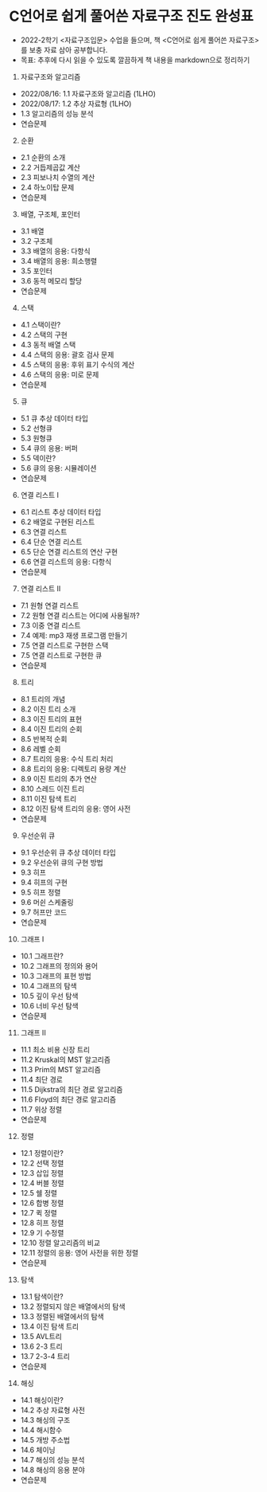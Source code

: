 # C언어로 쉽게 풀어쓴 자료구조 진도 완성표
- 2022-2학기 <자료구조입문> 수업을 들으며, 책 <C언어로 쉽게 풀어쓴 자료구조>를 보충 자료 삼아 공부합니다.
- 목표: 추후에 다시 읽을 수 있도록 깔끔하게 책 내용을 markdown으로 정리하기

1. 자료구조와 알고리즘
- 2022/08/16: 1.1 자료구조와 알고리즘 (1LHO)
- 2022/08/17: 1.2 추상 자료형 (1LHO)
- 1.3 알고리즘의 성능 분석 
- 연습문제 

2. 순환
- 2.1 순환의 소개 
- 2.2 거듭제곱값 계산 
- 2.3 피보나치 수열의 계산 
- 2.4 하노이탑 문제 
- 연습문제 

3. 배열, 구조체, 포인터
- 3.1 배열 
- 3.2 구조체 
- 3.3 배열의 응용: 다항식 
- 3.4 배열의 응용: 희소행렬 
- 3.5 포인터 
- 3.6 동적 메모리 할당 
- 연습문제 

4. 스택
- 4.1 스택이란? 
- 4.2 스택의 구현 
- 4.3 동적 배열 스택 
- 4.4 스택의 응용: 괄호 검사 문제 
- 4.5 스택의 응용: 후위 표기 수식의 계산 
- 4.6 스택의 응용: 미로 문제 
- 연습문제 

5. 큐
- 5.1 큐 추상 데이터 타입 
- 5.2 선형큐 
- 5.3 원형큐 
- 5.4 큐의 응용: 버퍼 
- 5.5 덱이란? 
- 5.6 큐의 응용: 시뮬레이션 
- 연습문제 

6. 연결 리스트 I
- 6.1 리스트 추상 데이터 타입 
- 6.2 배열로 구현된 리스트 
- 6.3 연결 리스트 
- 6.4 단순 연결 리스트 
- 6.5 단순 연결 리스트의 연산 구현 
- 6.6 연결 리스트의 응용: 다항식 
- 연습문제 

7. 연결 리스트 II
- 7.1 원형 연결 리스트 
- 7.2 원형 연결 리스트는 어디에 사용될까? 
- 7.3 이중 연결 리스트 
- 7.4 예제: mp3 재생 프로그램 만들기 
- 7.5 연결 리스트로 구현한 스택 
- 7.5 연결 리스트로 구현한 큐 
- 연습문제 

8. 트리
- 8.1 트리의 개념 
- 8.2 이진 트리 소개 
- 8.3 이진 트리의 표현 
- 8.4 이진 트리의 순회 
- 8.5 반복적 순회 
- 8.6 레벨 순회 
- 8.7 트리의 응용: 수식 트리 처리 
- 8.8 트리의 응용: 디렉토리 용량 계산 
- 8.9 이진 트리의 추가 연산 
- 8.10 스레드 이진 트리 
- 8.11 이진 탐색 트리 
- 8.12 이진 탐색 트리의 응용: 영어 사전 
- 연습문제 

9. 우선순위 큐
- 9.1 우선순위 큐 추상 데이터 타입 
- 9.2 우선순위 큐의 구현 방법 
- 9.3 히프 
- 9.4 히프의 구현 
- 9.5 히프 정렬 
- 9.6 머쉰 스케줄링 
- 9.7 허프만 코드 
- 연습문제 

10. 그래프 I
- 10.1 그래프란? 
- 10.2 그래프의 정의와 용어 
- 10.3 그래프의 표현 방법 
- 10.4 그래프의 탐색 
- 10.5 깊이 우선 탐색 
- 10.6 너비 우선 탐색 
- 연습문제 

11. 그래프 II
- 11.1 최소 비용 신장 트리 
- 11.2 Kruskal의 MST 알고리즘 
- 11.3 Prim의 MST 알고리즘 
- 11.4 최단 경로 
- 11.5 Dijkstra의 최단 경로 알고리즘 
- 11.6 Floyd의 최단 경로 알고리즘 
- 11.7 위상 정렬 
- 연습문제 

12. 정렬
- 12.1 정렬이란? 
- 12.2 선택 정렬 
- 12.3 삽입 정렬 
- 12.4 버블 정렬 
- 12.5 쉘 정렬 
- 12.6 합병 정렬 
- 12.7 퀵 정렬 
- 12.8 히프 정렬 
- 12.9 기 수정렬 
- 12.10 정렬 알고리즘의 비교 
- 12.11 정렬의 응용: 영어 사전을 위한 정렬 
- 연습문제 

13. 탐색
- 13.1 탐색이란? 
- 13.2 정렬되지 않은 배열에서의 탐색 
- 13.3 정렬된 배열에서의 탐색 
- 13.4 이진 탐색 트리 
- 13.5 AVL트리 
- 13.6 2-3 트리 
- 13.7 2-3-4 트리 
- 연습문제 

14. 해싱
- 14.1 해싱이란? 
- 14.2 추상 자료형 사전 
- 14.3 해싱의 구조 
- 14.4 해시함수 
- 14.5 개방 주소법 
- 14.6 체이닝 
- 14.7 해싱의 성능 분석 
- 14.8 해싱의 응용 분야 
- 연습문제